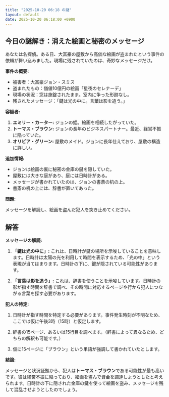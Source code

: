 ```yaml
---
title: "2025-10-20 06:18 の謎"
layout: default
date: 2025-10-20 06:18:00 +0900
---
```

## 今日の謎解き：消えた絵画と秘密のメッセージ

あなたは名探偵。ある日、大富豪の屋敷から高価な絵画が盗まれたという事件の依頼が舞い込みました。現場に残されていたのは、奇妙なメッセージだけ。

**事件の概要:**

*   被害者：大富豪ジョン・スミス
*   盗まれたもの：価値10億円の絵画「星夜のセレナーデ」
*   現場の状況：窓は施錠されたまま。室内に争った形跡なし。
*   残されたメッセージ：「鍵は光の中に。言葉は影を追う。」

**容疑者:**

1.  **エミリー・カーター:** ジョンの姪。絵画を相続したがっていた。
2.  **トーマス・ブラウン:** ジョンの長年のビジネスパートナー。最近、経営不振に陥っていた。
3.  **オリビア・グリーン:** 屋敷のメイド。ジョンに長年仕えており、屋敷の構造に詳しい。

**追加情報:**

*   ジョンは絵画の裏に秘密の金庫の鍵を隠していた。
*   屋敷には大きな庭があり、庭には日時計がある。
*   メッセージが書かれていたのは、ジョンの書斎の机の上。
*   書斎の机の上には、辞書が置いてあった。

**問題:**

メッセージを解読し、絵画を盗んだ犯人を突き止めてください。

## 解答

**メッセージの解読:**

1.  **「鍵は光の中に」:** これは、日時計が鍵の場所を示唆していることを意味します。日時計は太陽の光を利用して時間を表示するため、「光の中」という表現が当てはまります。日時計の下に、鍵が隠されている可能性があります。

2.  **「言葉は影を追う」:** これは、辞書を使うことを示唆しています。日時計の影が指す時間を辞書で調べ、その時間に対応するページや行から犯人につながる言葉を探す必要があります。

**犯人の特定:**

1.  日時計が指す時間を特定する必要があります。事件発生時刻が不明なため、ここでは仮に午後3時（15時）と仮定します。

2.  辞書の15ページ、あるいは15行目を調べます。（辞書によって異なるため、どちらの解釈も可能です。）

3.  仮に15ページに「ブラウン」という単語が強調して書かれていたとします。

**結論:**

メッセージと状況証拠から、犯人は**トーマス・ブラウン**である可能性が最も高いです。彼は経営不振に陥っており、絵画を盗んで資金を調達しようとしたと考えられます。日時計の下に隠された金庫の鍵を使って絵画を盗み、メッセージを残して混乱させようとしたのでしょう。
